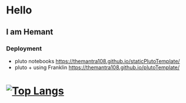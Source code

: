 # Hello
## I am Hemant
### Deployment
  * pluto notebooks https://themantra108.github.io/staticPlutoTemplate/
  * pluto + using Franklin https://themantra108.github.io/plutoTemplate/
# [![Top Langs](https://github-readme-stats.vercel.app/api/top-langs/?username=themantra108)](https://github.com/themantra108/github-readme-stats)

